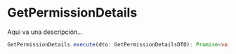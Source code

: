 # GetPermissionDetails

Aqui va una descripción...

```typescript 
GetPermissionDetails.execute(dto: GetPermissionDetailsDTO): Promise<void>;
```
